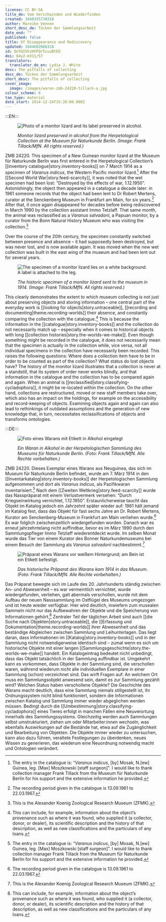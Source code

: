 ```yaml
---
license: CC BY-SA
title_de: Vom Verschwinden und Wiederfinden
created: 1640355738318
author: Mareike Vennen
short_desc_de: Tücken der Sammlungsarbeit
date_end: ""
published: false
title: Of Disappearance and Rediscovery
updated: 1644602086318
id: OnYQIVhzHVPQr5cuuBtEO
doi: 64y2-m311/57
translators:
  translator_de_en: Lydia J. White
desc: The pitfalls of collecting
desc_de: Tücken der Sammlungsarbeit
short_desc: The pitfalls of collecting
cover_image:
  image: /images/waran-zmb-24220-tillack-a.jpg
colour_scheme: 6
tao_type: material
date_start: 1914-12-24T15:26:00.000Z
---
```


:::EN:::

<figure>

![Photo of a monitor lizard and its label preserved in alcohol.](/images/mv/waran-zmb-24220-tillack-a.jpg)

<figcaption>

_Monitor lizard preserved in alcohol from the Herpetological Collection at the Museum für Naturkunde Berlin. (Image: Frank Tillack/MfN. All rights reserved.)_

</figcaption>

</figure>

ZMB 24220. This specimen of a New Guinean monitor lizard at the Museum für Naturkunde Berlin was first entered in the Herpetological Collection’s [[inventory catalogue|story.inventory-books]] on 7 March 1914 as a specimen of _Varanus indicus_, the Western Pacific monitor lizard.[^1] After the [[Second World War|story.feed-scarcity]], it was noted that the wet specimen had been lost: “Destroyed by the effects of war, 1.12.1950”. Astonishingly, the object then appeared in a catalogue a decade later: in 1961 someone records that the object had been lent to Dr Robert Mertens, curator at the Senckenberg Museum in Frankfurt am Main, for six years.[^2] After that, it once again disappeared for decades before being rediscovered in March 1990 by the collection assistant Immo Tetzlaff. That same month, the animal was reclassified as a _Varanus salvadorii_, a Papuan monitor, by a curator from the Bonn Natural History Museum who was visiting the collection.[^3]

Over the course of the 20th century, the specimen constantly switched between presence and absence – it had supposedly been destroyed, but was never lost, and is now available again. It was moved when the new wet collection was built in the east wing of the museum and had been lent out for several years. 

<figure>

![The specimen of a monitor lizard lies on a white background. A label is attached to the leg.](/images/mv/waran-zmb-24220-tillack-b.jpg)

<figcaption>

_The historic specimen of a monitor lizard sent to the museum in 1914. (Image: Frank Tillack/MfN. All rights reserved.)_

</figcaption>

</figure>
 
This clearly demonstrates the extent to which museum collecting is not just about preserving objects and storing information – one central part of the everyday work is [[looking for objects|story.untraceable]], [[recording and documenting|theme.recording-worlds]] their absence, and constantly comparing the collection with the catalogue.[^4] This is because the information in the [[catalogue|story.inventory-books]] and the collection do not necessarily match up – especially when it comes to historical objects with long [[collection histories|story.the-worlds-we-make]]. Even though something might be recorded in the catalogue, it does not necessarily mean that the specimen is actually in the collection while, vice versa, not all individual specimens in the collection have necessarily been recorded. This raises the following questions: Where does a collection item have to be in order to be counted as part of the collection? What status do lost objects have? The history of the monitor lizard illustrates that a collection is never at a standstill, that its system of order never works blindly, and that information in the catalogue and the collection has to be compared again and again. When an animal is [[reclassified|story.classifying-cycladophora]], it might be re-located within the collection. On the other hand, collections are restructured, moved or new staff members take over, which also has an impact on the holdings, for example on the accessibility and record-keeping of objects. Examining objects again and again can also lead to rethinkings of outdated assumptions and the generation of new knowledge that, in turn, necessitates reclassifications of objects and transforms ontologies.

[^1]: The entry in the catalogue is: “_Varanus indicus_, [by] Mosak, N.[ew] Guinea, leg. [Max] Moszkowski [staff surgeon]”. I would like to thank collection manager Frank Tillack from the Museum für Naturkunde Berlin for his support and the extensive information he provided. 

[^2]: The recording period given in the catalogue is 13.09.1961 to 22.03.1967.

[^3]: This is the Alexander Koenig Zoological Research Museum (ZFMK).

[^4]: This can include, for example, information about the object’s provenance such as where it was found, who supplied it (a collector, donor, or dealer), its scientific description and the history of that description, as well as new classifications and the particulars of any loans.
 
 
:::DE:::

<figure>

![Foto eines Warans mit Etikett in Alkohol eingelegt](/images/mv/waran-zmb-24220-tillack-a.jpg)

<figcaption>

_Ein Waran in Alkohol in der Herpetologischen Sammlung des Museums für Naturkunde Berlin. (Foto: Frank Tillack/MfN. Alle Rechte vorbehalten.)_

</figcaption>

</figure>

 

ZMB 24220. Dieses Exemplar eines Warans aus Neuguinea, das sich im Museum für Naturkunde Berlin befindet, wurde am 7. März 1914 in den [[Inventarkatalog|story.inventory-books]] der Herpetologischen Sammlung aufgenommen und dort als _Varanus indicus_, als Pazifikwaran inventarisiert.[^1] Nach dem [[Zweiten Weltkrieg|story.feed-scarcity]] wurde das Nasspräparat mit einem Verlustvermerk versehen: “Durch Kriegseinwirkung vernichtet, 1.12.1950”. Erstaunlicherweise taucht das Objekt im Katalog jedoch ein Jahrzehnt später wieder auf: 1961 hält jemand im Katalog fest, dass das Objekt für fast sechs Jahre an Dr. Robert Mertens, Kurator am Senckenberg-Museum in Frankfurt am Main verliehen wurde.[^2] Es war folglich zwischenzeitlich wiedergefunden worden. Danach war es erneut jahrzehntelang nicht auffindbar, bevor es im März 1990 durch den Sammlungspfleger Immo Tetzlaff wiederentdeckt wurde. Im selben Monat wurde das Tier von einem Kurator des Bonner Naturkundemuseums bei einem Besuch der Sammlung als _Varanus salvadorii_ nachbestimmt.[^3]
<figure>

![Präparat eines Warans vor weißem Hintergrund; am Bein ist ein Etikett befestigt.](/images/mv/waran-zmb-24220-tillack-b.jpg)

<figcaption>

_Das historische Präparat des Warans kam 1914 in das Museum. (Foto: Frank Tillack/MfN. Alle Rechte vorbehalten.)_

</figcaption>

</figure>
 
Das Präparat bewegte sich im Laufe des 20. Jahrhunderts ständig zwischen An- und Abwesenheit – es war vermeintlich vernichtet, wurde wiedergefunden, verliehen, galt abermals verschollen, wurde mit dem Aufbau der neuen Nasssammlung im Ostflügel des Museums umgezogen und ist heute wieder verfügbar. Hier wird deutlich, inwiefern zum musealen Sammeln nicht nur das Aufbewahren der Objekte und die Speicherung von Informationen gehört.[^4] Zentraler Teil der täglichen Arbeit sind auch [[die Suche nach Objekten|story.untraceable]], die [[Erfassung und Dokumentation|theme.recording-worlds]] ihrer Abwesenheit und das beständige Abgleichen zwischen Sammlung und Leihunterlagen. Das liegt daran, dass Informationen im [[Katalog|story.inventory-books]] und in der Sammlung nicht notwendigerweise identisch sind – zumal wenn es sich um historische Objekte mit einer langen [[Sammlungsgeschichte|story.the-worlds-we-make]] handelt. Ein Katalogeintrag bedeutet nicht unbedingt, dass das Objekt tatsächlich in der Sammlung auffindbar ist. Umgekehrt kann es vorkommen, dass Objekte in der Sammlung sind, die verschollen waren, während wiederum nicht alle individuellen Exemplare in einer Sammlung (schon) verzeichnet sind. Das wirft Fragen auf: An welchem Ort muss ein Sammlungsobjekt anwesend sein, damit es zur Sammlung gezählt wird? Welchen Status haben verschollene Objekte? Die Geschichte des Warans macht deutlich, dass eine Sammlung niemals stillgestellt ist, ihr Ordnungssystem nicht blind funktioniert, sondern die Informationen zwischen Katalog und Sammlung immer wieder abgeglichen werden müssen. Bedingt durch die [[Umbestimmung|story.classifying-cycladophora]] eines Tieres erfolgt in manchen Fällen eine Neuverortung innerhalb des Sammlungssystems. Gleichzeitig werden auch Sammlungen selbst umstrukturiert, ziehen um oder Mitarbeiter:innen wechseln, was ebenfalls Auswirkungen auf die Bestände hat, etwa auf die Zugänglichkeit und Bearbeitung von Objekten. Die Objekte immer wieder zu untersuchen, kann also dazu führen, veraltete Festlegungen zu überdenken, neues Wissen zu generieren, das wiederum eine Neuordnung notwendig macht und Ontologien verändert.
 
[^1]: Der Eintrag im Katalog lautet: “_Varanus indicus_, [von] Mosak, N.[eu] Guinea, leg. [Max] Moszkowski [Stabsarzt]”. Ich danke dem Sammlungsmanager Frank Tillack vom Museum für Naturkunde Berlin für die Unterstützung und ausführlichen Hinweise. 

[^2]: Als Verleihungszeitraum ist im Katalog angegeben 13.09.1961 bis 22.03.1967.

[^3]: Es handelt sich um das Zoologische Forschungsmuseum Alexander Koenig (ZFMK).

[^4]: Diese können etwa Informationen über die Provenienz wie Sammelort, Geber (Sammler, Schenker oder Verkäufer), die wissenschaftliche Beschreibung und deren Historie sowie Umbestimmungen und Leihverkehr umfassen.